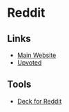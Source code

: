# Reddit

## Links

- [Main Website](https://reddit.com/)
- [Upvoted](https://reddit.com/user/brunowego/upvoted/)

## Tools

- [Deck for Reddit](https://rdddeck.com/)
